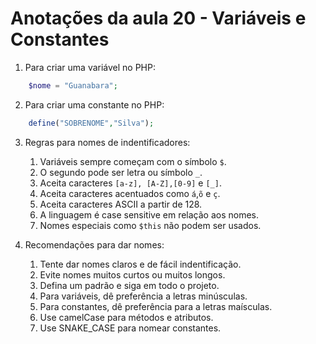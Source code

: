 # Anotações da aula 20 - Variáveis e Constantes
1. Para criar uma variável no PHP:
```php
    $nome = "Guanabara";
```
2. Para criar uma constante no PHP:
```php
    define("SOBRENOME","Silva");
```
3. Regras para nomes de indentificadores:

    1. Variáveis sempre começam com o símbolo `$`.
    2. O segundo pode ser letra ou símbolo `_`.
    3. Aceita caracteres `[a-z], [A-Z],[0-9]` e `[_]`.
    4. Aceita caracteres acentuados como `á`,`õ` e `ç`.
    5. Aceita caracteres ASCII a partir de 128.
    6. A linguagem é case sensitive em relação aos nomes.
    7. Nomes especiais como `$this` não podem ser usados.
4. Recomendações para dar nomes:  

    1. Tente dar nomes claros e de fácil indentificação.
    2. Evite nomes muitos curtos ou muitos longos.
    3. Defina um padrão e siga em todo o projeto.
    4. Para variáveis, dê preferência a letras minúsculas.
    5. Para constantes, dê preferência para a letras maísculas.
    6. Use camelCase para métodos e atributos.
    7. Use SNAKE_CASE para nomear constantes.
    
